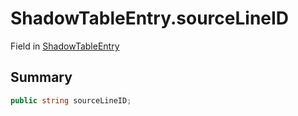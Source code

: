 # ShadowTableEntry.sourceLineID

Field in [ShadowTableEntry](/docs/api/csharp/yarn.unity.yarnproject.shadowtableentry.md)

## Summary



```csharp
public string sourceLineID;
```

